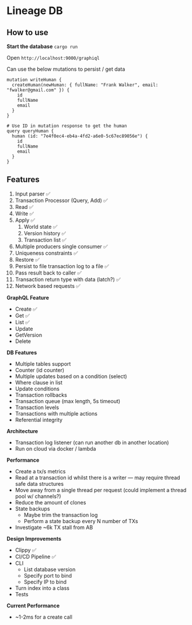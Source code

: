 # Lineage DB

## How to use 

**Start the database**
`cargo run`

Open `http://localhost:9000/graphiql`

Can use the below mutations to persist / get data
```
mutation writeHuman {
  createHuman(newHuman: { fullName: "Frank Walker", email: "fwalker@gmail.com" }) {
    id
    fullName
    email
  }
}

# Use ID in mutation response to get the human
query queryHuman {
  human (id: "7e4f0ec4-eb4a-4fd2-a6e0-5c67ec89056e") {
    id
    fullName
    email
  }
}

```

## Features
1. Input parser ✅
1. Transaction Processor (Query, Add) ✅
1. Read ✅
1. Write ✅ 
1. Apply ✅
    1. World state ✅
    1. Version history ✅
    1. Transaction list ✅
1. Multiple producers single consumer ✅
1. Uniqueness constraints ✅
1. Restore ✅
1. Persist to file transaction log to a file ✅
1. Pass result back to caller ✅
1. Transaction return type with data (latch?) ✅
1. Network based requests ✅

**GraphQL Feature**
- Create ✅ 
- Get ✅
- List ✅
- Update
- GetVersion
- Delete

**DB Features**
- Multiple tables support
- Counter (id counter)
- Multiple updates based on a condition (select)
- Where clause in list
- Update conditions
- Transaction rollbacks
- Transaction queue (max length, 5s timeout)
- Transaction levels
- Transactions with multiple actions
- Referential integrity

**Architecture**
- Transaction log listener (can run another db in another location)
- Run on cloud via docker / lambda

**Performance**
- Create a tx/s metrics
- Read at a transaction id whilst there is a writer — may require thread safe data structures
- Move away from a single thread per request (could implement a thread pool w/ channels?)
- Reduce the amount of clones
- State backups
    - Maybe trim the transaction log
    - Perform a state backup every N number of TXs
- Investigate ~6k TX stall from AB

**Design Improvements**
- Clippy ✅
- CI/CD Pipeline ✅
- CLI
    - List database version
    - Specify port to bind
    - Specify IP to bind
- Turn index into a class
- Tests

**Current Performance**
- ~1-2ms for a create call